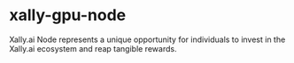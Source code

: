 # xally-gpu-node
Xally.ai Node represents a unique opportunity for individuals to invest in the Xally.ai ecosystem and reap tangible rewards. 

